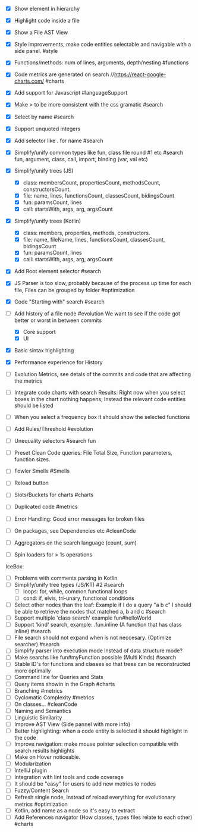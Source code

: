 -[x] Show element in hierarchy
-[x] Highlight code inside a file
-[x] Show a File AST View
-[x] Style improvements, make code entities selectable and navigable with a side panel. #style
-[x] Functions/methods: num of lines, arguments, depth/nesting #functions
-[x] Code metrics are generated on search //https://react-google-charts.com/ #charts
-[x] Add support for Javascript #languageSupport
-[x] Make > to be more consistent with the css gramatic #search
-[x] Select by name #search
-[x] Support unquoted integers
-[x] Add selector like . for name #search
-[x] Simplify/unify common types like fun, class file round #1 etc #search
    fun, argument, class, call, import,  binding (var, val etc)   
-[x] Simplify/unify trees (JS)
    -[x] class: membersCount, propertiesCount, methodsCount, constructorsCount.
    -[x] file: name, lines, functionsCount, classesCount, bidingsCount
    -[x] fun: paramsCount, lines    
    -[x] call: startsWith, args, arg, argsCount 
-[x] Simplify/unify trees (Kotlin)
    -[x] class: members, properties, methods, constructors.
    -[x] file: name, fileName, lines, functionsCount, classesCount, bidingsCount
    -[x] fun: paramsCount, lines    
    -[x] call: startsWith, args, arg, argsCount   
-[x] Add  Root element selector #search
-[x] JS Parser is too slow, probably because of the process up time for each file, Files can be grouped by folder #optimization
-[x] Code "Starting with" search #search 
-[ ] Add history of a file node #evolution
     We want to see if the code got better or worst in between commits
     -[x] Core support
     -[x] UI
-[x] Basic sintax highlighting
-[x] Performance experience for History
-[ ] Evolution Metrics, see detals of the commits and code that are affecting the metrics
-[ ] Integrate code charts with search Results: Right now when you select boxes in the chart nothing happens, 
       Instead the relevant code entities should be listed
-[ ] When you select a frequency box it should show the selected functions
-[ ] Add Rules/Threshold #evolution
-[ ] Unequality selectors #search fun
-[ ] Preset Clean Code queries: File Total Size, Function parameters, function sizes.
-[ ] Fowler Smells #Smells
-[ ] Reload button
-[ ] Slots/Buckets for charts #charts
-[ ] Duplicated code #metrics
-[ ] Error Handling: Good error messages for broken files
-[ ] On packages, see Dependencies etc #cleanCode
-[ ] Aggregators on the search language (count, sum)
-[ ] Spin loaders for > 1s operations


IceBox:

-[ ] Problems with comments parsing in Kotlin
-[ ] Simplify/unify tree types (JS/KT) #2 #search
     -[ ] loops: for, while, common functional loops 
     -[ ] cond: if, elvis, tri-unary, functional conditions
-[ ] Select other nodes than the leaf: 
    Example if I do a query "a b c"  I should be able to retrieve the nodes that matched a, b and c #search
-[ ] Support multiple 'class search' example fun#helloWorld
-[ ] Support 'kind' search, example: .fun.inline (A function that has class inline)  #search 
-[ ] File search should not expand when is not neccesary. (Optimize searcher) #search    
-[ ] Simplify parser into execution mode instead of data structure mode?
-[ ] Make searchs like fun#myFunction possible (Multi Kinds) #search
-[ ] Stable ID's for functions and classes so that trees can be reconstructed more optimally
-[ ] Command line for Queries and Stats
-[ ] Query items showin in the Graph #charts
-[ ] Branching #metrics
-[ ] Cyclomatic Complexity #metrics
-[ ] On classes... #cleanCode
-[ ] Naming and Semantics
-[ ] Linguistic Similarity
-[ ] Improve AST View (Side pannel with more info)
-[ ] Better highlighting: when a code entity is selected it should highlight in the code
-[ ] Improve navigation: make mouse pointer selection compatible with search results highlights
-[ ] Make on Hover noticeable.
-[ ] Modularization
-[ ] IntelliJ plugin
-[ ] Integration with lint tools and code coverage
-[ ] It should be "easy" for users to add new metrics to nodes
-[ ] Fuzzy/Content Search
-[ ] Refresh single node, Instead of reload everything for evolutionary metrics #optimization
-[ ] Kotlin, add name as a node so it's easy to extract
-[ ] Add References navigator (How classes, types files relate to each other) #charts

